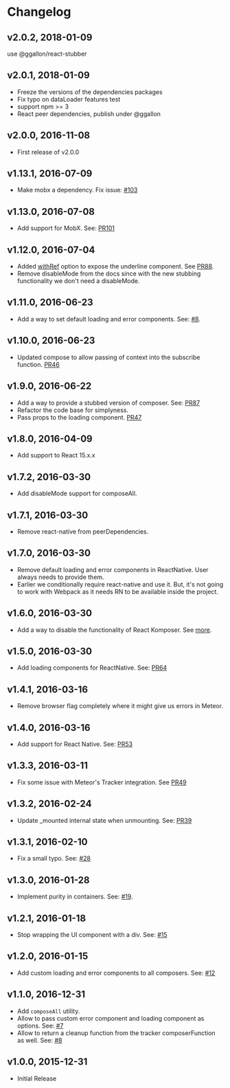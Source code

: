 # Changelog

## v2.0.2, 2018-01-09
use @ggallon/react-stubber

## v2.0.1, 2018-01-09
* Freeze the versions of the dependencies packages
* Fix typo on dataLoader features test
* support npm >= 3
* React peer dependencies, publish under @ggallon

## v2.0.0, 2016-11-08
* First release of v2.0.0

## v1.13.1, 2016-07-09
* Make mobx a dependency. Fix issue: [#103](https://github.com/kadirahq/react-komposer/issues/103)

## v1.13.0, 2016-07-08
* Add support for MobX. See: [PR101](https://github.com/kadirahq/react-komposer/pull/101)

## v1.12.0, 2016-07-04
* Added [withRef](https://github.com/kadirahq/react-komposer#ref-to-base-component) option to expose the underline component. See [PR88](https://github.com/kadirahq/react-komposer/pull/88).
* Remove disableMode from the docs since with the new stubbing functionality we don't need a disableMode.

## v1.11.0, 2016-06-23
* Add a way to set default loading and error components. See: [#8](https://github.com/kadirahq/react-komposer/issues/8).

## v1.10.0, 2016-06-23
* Updated compose to allow passing of context into the subscribe function. [PR46](https://github.com/kadirahq/react-komposer/pull/46)

## v1.9.0, 2016-06-22
* Add a way to provide a stubbed version of composer. See: [PR87](https://github.com/kadirahq/react-komposer/pull/87)
* Refactor the code base for simplyness.
* Pass props to the loading component. [PR47](https://github.com/kadirahq/react-komposer/pull/47)

## v1.8.0, 2016-04-09
* Add support to React 15.x.x

## v1.7.2, 2016-03-30
* Add disableMode support for composeAll.

## v1.7.1, 2016-03-30
* Remove react-native from peerDependencies.

## v1.7.0, 2016-03-30
* Remove default loading and error components in ReactNative. User always needs to provide them. 
* Earlier we conditionally require react-native and use it. But, it's not going to work with Webpack as it needs RN to be available inside the project.

## v1.6.0, 2016-03-30
* Add a way to disable the functionality of React Komposer. See [more](https://github.com/kadirahq/react-komposer#disable-functionality).

## v1.5.0, 2016-03-30
* Add loading components for ReactNative. See: [PR64](https://github.com/kadirahq/react-komposer/pull/64)

## v1.4.1, 2016-03-16
* Remove browser flag completely where it might give us errors in Meteor.

## v1.4.0, 2016-03-16
* Add support for React Native. See: [PR53](https://github.com/kadirahq/react-komposer/pull/53)

## v1.3.3, 2016-03-11
* Fix some issue with Meteor's Tracker integration. See [PR49](https://github.com/kadirahq/react-komposer/pull/49)

## v1.3.2, 2016-02-24
* Update _mounted internal state when unmounting. See: [PR39](https://github.com/kadirahq/react-komposer/pull/39)

## v1.3.1, 2016-02-10
* Fix a small typo. See: [#28](https://github.com/kadirahq/react-komposer/pull/28)

## v1.3.0, 2016-01-28
* Implement purity in containers. See: [#19](https://github.com/kadirahq/react-komposer/issues/19).

## v1.2.1, 2016-01-18
* Stop wrapping the UI component with a div. See: [#15](https://github.com/kadirahq/react-komposer/issues/15)

## v1.2.0, 2016-01-15
* Add custom loading and error components to all composers. See: [#12](https://github.com/kadirahq/react-komposer/pull/12)

## v1.1.0, 2016-12-31
* Add `composeAll` utility.
* Allow to pass custom error component and loading component as options. See: [#7](https://github.com/kadirahq/react-komposer/issues/7)
* Allow to return a cleanup function from the tracker composerFunction as well. See: [#8](https://github.com/kadirahq/react-komposer/issues/8)

## v1.0.0, 2015-12-31
* Initial Release
